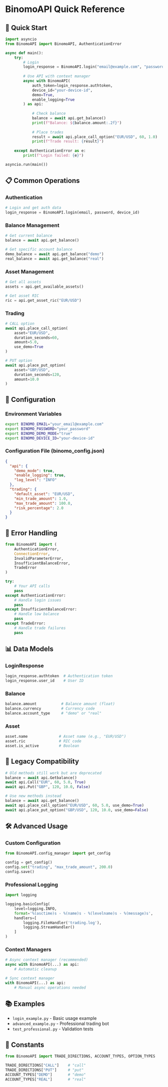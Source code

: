 # BinomoAPI Quick Reference

## 🚀 Quick Start

```python
import asyncio
from BinomoAPI import BinomoAPI, AuthenticationError

async def main():
    try:
        # Login
        login_response = BinomoAPI.login("email@example.com", "password")
        
        # Use API with context manager
        async with BinomoAPI(
            auth_token=login_response.authtoken,
            device_id="your-device-id",
            demo=True,
            enable_logging=True
        ) as api:
            
            # Check balance
            balance = await api.get_balance()
            print(f"Balance: ${balance.amount:.2f}")
            
            # Place trades
            result = await api.place_call_option("EUR/USD", 60, 1.0)
            print(f"Trade result: {result}")
            
    except AuthenticationError as e:
        print(f"Login failed: {e}")

asyncio.run(main())
```

## 📋 Common Operations

### Authentication
```python
# Login and get auth data
login_response = BinomoAPI.login(email, password, device_id)
```

### Balance Management
```python
# Get current balance
balance = await api.get_balance()

# Get specific account balance
demo_balance = await api.get_balance("demo")
real_balance = await api.get_balance("real")
```

### Asset Management
```python
# Get all assets
assets = api.get_available_assets()

# Get asset RIC
ric = api.get_asset_ric("EUR/USD")
```

### Trading
```python
# CALL option
await api.place_call_option(
    asset="EUR/USD",
    duration_seconds=60,
    amount=5.0,
    use_demo=True
)

# PUT option
await api.place_put_option(
    asset="GBP/USD", 
    duration_seconds=120,
    amount=10.0
)
```

## 🔧 Configuration

### Environment Variables
```bash
export BINOMO_EMAIL="your_email@example.com"
export BINOMO_PASSWORD="your_password"
export BINOMO_DEMO_MODE="true"
export BINOMO_DEVICE_ID="your-device-id"
```

### Configuration File (binomo_config.json)
```json
{
  "api": {
    "demo_mode": true,
    "enable_logging": true,
    "log_level": "INFO"
  },
  "trading": {
    "default_asset": "EUR/USD",
    "min_trade_amount": 1.0,
    "max_trade_amount": 100.0,
    "risk_percentage": 2.0
  }
}
```

## 🚨 Error Handling

```python
from BinomoAPI import (
    AuthenticationError,
    ConnectionError,
    InvalidParameterError,
    InsufficientBalanceError,
    TradeError
)

try:
    # Your API calls
    pass
except AuthenticationError:
    # Handle login issues
    pass
except InsufficientBalanceError:
    # Handle low balance
    pass
except TradeError:
    # Handle trade failures
    pass
```

## 📊 Data Models

### LoginResponse
```python
login_response.authtoken  # Authentication token
login_response.user_id    # User ID
```

### Balance
```python
balance.amount           # Balance amount (float)
balance.currency         # Currency code
balance.account_type     # "demo" or "real"
```

### Asset
```python
asset.name              # Asset name (e.g., "EUR/USD")
asset.ric               # RIC code
asset.is_active         # Boolean
```

## 🔄 Legacy Compatibility

```python
# Old methods still work but are deprecated
balance = await api.Getbalance()
await api.Call("EUR", 60, 5.0, True)
await api.Put("GBP", 120, 10.0, False)

# Use new methods instead
balance = await api.get_balance()
await api.place_call_option("EUR/USD", 60, 5.0, use_demo=True)
await api.place_put_option("GBP/USD", 120, 10.0, use_demo=False)
```

## 🛠️ Advanced Usage

### Custom Configuration
```python
from BinomoAPI.config_manager import get_config

config = get_config()
config.set("trading", "max_trade_amount", 200.0)
config.save()
```

### Professional Logging
```python
import logging

logging.basicConfig(
    level=logging.INFO,
    format='%(asctime)s - %(name)s - %(levelname)s - %(message)s',
    handlers=[
        logging.FileHandler('trading.log'),
        logging.StreamHandler()
    ]
)
```

### Context Managers
```python
# Async context manager (recommended)
async with BinomoAPI(...) as api:
    # Automatic cleanup

# Sync context manager
with BinomoAPI(...) as api:
    # Manual async operations needed
```

## 📚 Examples

- `login_example.py` - Basic usage example
- `advanced_example.py` - Professional trading bot
- `test_professional.py` - Validation tests

## 🔗 Constants

```python
from BinomoAPI import TRADE_DIRECTIONS, ACCOUNT_TYPES, OPTION_TYPES

TRADE_DIRECTIONS["CALL"]    # "call"
TRADE_DIRECTIONS["PUT"]     # "put"
ACCOUNT_TYPES["DEMO"]       # "demo"
ACCOUNT_TYPES["REAL"]       # "real"
```
